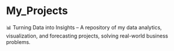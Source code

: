 # My_Projects

📊 Turning Data into Insights – A repository of my data analytics, visualization, and forecasting projects, solving real-world business problems.
